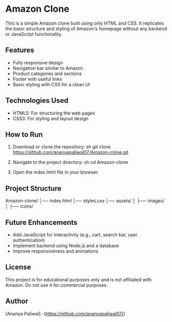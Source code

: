 # Amazon Clone

This is a simple Amazon clone built using only HTML and CSS. It replicates the basic structure and styling of Amazon's homepage without any backend or JavaScript functionality.

## Features
- Fully responsive design
- Navigation bar similar to Amazon
- Product categories and sections
- Footer with useful links
- Basic styling with CSS for a clean UI

## Technologies Used
- HTML5: For structuring the web pages
- CSS3: For styling and layout design

## How to Run
1. Download or clone the repository:
   sh
   git clone https://github.com/ananyapaliwal07/Amazon-clone.git
   
2. Navigate to the project directory:
   sh
   cd Amazon-clone
   
3. Open the index.html file in your browser.

## Project Structure

Amazon-clone/
│── index.html
│── styles.css
│── assets/
│   ├── images/
│   ├── icons/

## Future Enhancements
- Add JavaScript for interactivity (e.g., cart, search bar, user authentication)
- Implement backend using Node.js and a database
- Improve responsiveness and animations

## License
This project is for educational purposes only and is not affiliated with Amazon. Do not use it for commercial purposes.

## Author
[Ananya Paliwal] -(https://github.com/ananyapaliwal07/)
